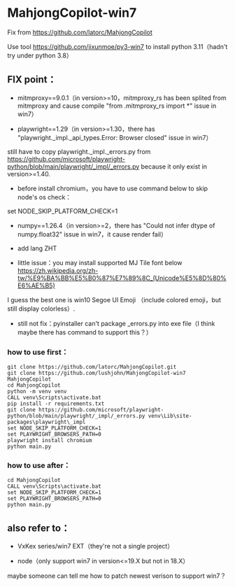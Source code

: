 # MahjongCopilot-win7

Fix from https://github.com/latorc/MahjongCopilot

Use tool https://github.com/jixunmoe/py3-win7 to install python 3.11（hadn't try under python 3.8）


## FIX point：

* mitmproxy==9.0.1（in version>=10，mitmproxy_rs has been splited from mitmproxy and cause compile "from .mitmproxy_rs import *" issue in win7）


* playwright==1.29（in version>=1.30，there has "playwright._impl._api_types.Error: Browser closed" issue in win7）

still have to copy playwright._impl._errors.py from https://github.com/microsoft/playwright-python/blob/main/playwright/_impl/_errors.py because it only exist in version>=1.40.

* before install chromium，you have to use command below to skip node's os check：

set NODE_SKIP_PLATFORM_CHECK=1


* numpy==1.26.4（in version>=2，there has "Could not infer dtype of numpy.float32" issue in win7，it cause render fail）


* add lang ZHT


* little issue：you may install supported MJ Tile font below https://zh.wikipedia.org/zh-tw/%E9%BA%BB%E5%B0%87%E7%89%8C_(Unicode%E5%8D%80%E6%AE%B5)

I guess the best one is win10 Segoe UI Emoji （include colored emoji，but still display colorless）.

* still not fix：pyinstaller can't package _errors.py into exe file（I think maybe there has command to support this？）


### how to use first：

```batch
git clone https://github.com/latorc/MahjongCopilot.git
git clone https://github.com/lushjohn/MahjongCopilot-win7 MahjongCopilot
cd MahjongCopilot
python -m venv venv
CALL venv\Scripts\activate.bat
pip install -r requirements.txt
git clone https://github.com/microsoft/playwright-python/blob/main/playwright/_impl/_errors.py venv\Lib\site-packages\playwright\_impl
set NODE_SKIP_PLATFORM_CHECK=1
set PLAYWRIGHT_BROWSERS_PATH=0
playwright install chromium
python main.py
```
### how to use after：

```batch
cd MahjongCopilot
CALL venv\Scripts\activate.bat
set NODE_SKIP_PLATFORM_CHECK=1
set PLAYWRIGHT_BROWSERS_PATH=0
python main.py
```

## also refer to：

* VxKex series/win7 EXT（they're not a single project）

* node（only support win7 in version<=19.X but not in 18.X）


maybe someone can tell me how to patch newest verison to support win7？
